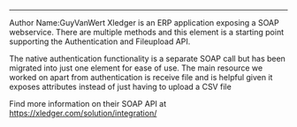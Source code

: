 ---------------------------
Author Name:GuyVanWert
Xledger is an ERP application exposing a SOAP webservice. There are multiple methods and this element is a starting point supporting the Authentication and Fileupload API.

The native authentication functionality is a separate SOAP call but has been migrated into just one element for ease of use.  The main resource we worked on apart from authentication is receive file and is helpful given it exposes attributes instead of just having to upload a CSV file

Find more information on their SOAP API at https://xledger.com/solution/integration/